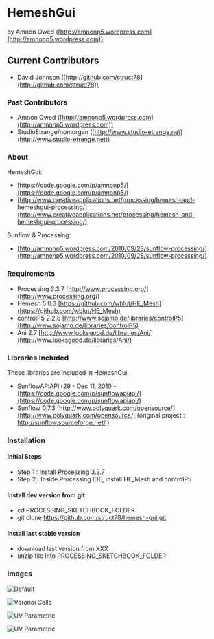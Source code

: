 # HemeshGui

by Amnon Owed ([http://amnonp5.wordpress.com](http://amnonp5.wordpress.com))

## Current Contributors
* David Johnson ([http://github.com/struct78](http://github.com/struct78))

### Past Contributors
* Amnon Owed ([http://amnonp5.wordpress.com](http://amnonp5.wordpress.com))
* StudioEtrange/nomorgan ([http://www.studio-etrange.net](http://www.studio-etrange.net))

### About
HemeshGui:

* [https://code.google.com/p/amnonp5/](https://code.google.com/p/amnonp5/)
* [http://www.creativeapplications.net/processing/hemesh-and-hemeshgui-processing/](http://www.creativeapplications.net/processing/hemesh-and-hemeshgui-processing/)

Sunflow & Processing:

* [http://amnonp5.wordpress.com/2010/09/28/sunflow-processing/](http://amnonp5.wordpress.com/2010/09/28/sunflow-processing/)

### Requirements

* Processing 3.3.7 [http://www.processing.org/](http://www.processing.org/)
* Hemesh 5.0.3 [https://github.com/wblut/HE_Mesh](https://github.com/wblut/HE_Mesh)
* controlP5 2.2.6 [http://www.sojamo.de/libraries/controlP5](http://www.sojamo.de/libraries/controlP5)
* Ani 2.7 [http://www.looksgood.de/libraries/Ani/](http://www.looksgood.de/libraries/Ani/)

### Libraries Included

These libraries are included in HemeshGui

* SunflowAPIAPI r29 - Dec 11, 2010 - [https://code.google.com/p/sunflowapiapi/](https://code.google.com/p/sunflowapiapi/)
* Sunflow 0.7.3 [http://www.polyquark.com/opensource/](http://www.polyquark.com/opensource/) (original project : http://sunflow.sourceforge.net/ )

### Installation

#### Initial Steps

* Step 1 : Install Processing 3.3.7
* Step 2 : Inside Processing IDE, install HE_Mesh and controlP5

#### Install dev version from git

* cd PROCESSING_SKETCHBOOK_FOLDER
* git clone https://github.com/struct78/hemesh-gui.git

#### Install last stable version

* download last version from XXX
* unzip file into PROCESSING_SKETCHBOOK_FOLDER


### Images
![Default](https://i.imgur.com/UTwvW5p.png)

![Voronoi Cells](https://i.imgur.com/uaX2Ylj.png)

![UV Parametric](https://i.imgur.com/zRFgWqp.png)

![UV Parametric](https://i.imgur.com/aaqUhRj.png)
